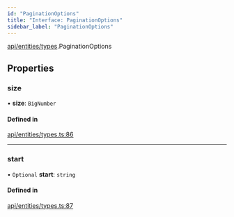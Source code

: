 ```yaml
---
id: "PaginationOptions"
title: "Interface: PaginationOptions"
sidebar_label: "PaginationOptions"
---
```


[api/entities/types](../../../../../modules/API/Entities/Types/Types.md).PaginationOptions

## Properties

### size

• **size**: `BigNumber`

#### Defined in

[api/entities/types.ts:86](https://github.com/PolymeshAssociation/polymesh-sdk/blob/fe2e6dd1d/src/api/entities/types.ts#L86)

___

### start

• `Optional` **start**: `string`

#### Defined in

[api/entities/types.ts:87](https://github.com/PolymeshAssociation/polymesh-sdk/blob/fe2e6dd1d/src/api/entities/types.ts#L87)
